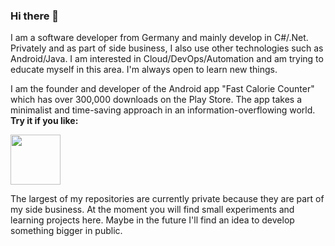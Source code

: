 ### Hi there 👋

I am a software developer from Germany and mainly develop in C#/.Net. Privately and as part of side business, I also use other technologies such as Android/Java. I am interested in Cloud/DevOps/Automation and am trying to educate myself in this area. I'm always open to learn new things.

I am the founder and developer of the Android app "Fast Calorie Counter" which has over 300,000 downloads on the Play Store. The app takes a minimalist and time-saving approach in an information-overflowing world. **Try it if you like:**

[<img src="https://play.google.com/intl/en_us/badges/static/images/badges/en_badge_web_generic.png" height=80 weight=80>](https://play.google.com/store/apps/details?id=opunktschmidt.fastcaloriecounter?target=_blank)

The largest of my repositories are currently private because they are part of my side business. At the moment you will find small experiments and learning projects here. Maybe in the future I'll find an idea to develop something bigger in public.

<!--
**OPunktSchmidt/OPunktSchmidt** is a ✨ _special_ ✨ repository because its `README.md` (this file) appears on your GitHub profile.

Here are some ideas to get you started:

- 🔭 I’m currently working on ...
- 🌱 I’m currently learning ...
- 👯 I’m looking to collaborate on ...
- 🤔 I’m looking for help with ...
- 💬 Ask me about ...
- 📫 How to reach me: ...
- 😄 Pronouns: ...
- ⚡ Fun fact: ...
-->
